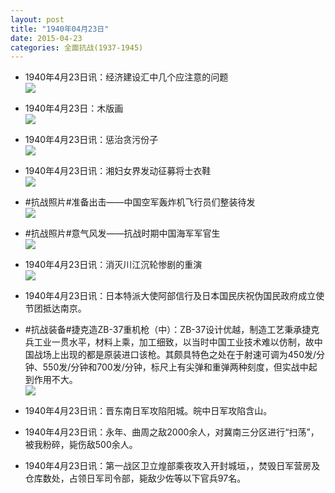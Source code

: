 ```yaml
---
layout: post
title: "1940年04月23日"
date: 2015-04-23
categories: 全面抗战(1937-1945)
---
```


<meta name="referrer" content="no-referrer" />

- 1940年4月23日讯：经济建设汇中几个应注意的问题 <br/><img src="https://ww3.sinaimg.cn/large/aca367d8jw1ergqp70g4kj211w0i6qa7.jpg" />

- 1940年4月23日：木版画 <br/><img src="https://ww1.sinaimg.cn/large/aca367d8jw1erftrh9b1xj20bi0drdh8.jpg" />

- 1940年4月23日讯：惩治贪污份子 <br/><img src="https://ww2.sinaimg.cn/large/aca367d8jw1erfs0ek4kij209h0e3t9p.jpg" />

- 1940年4月23日讯：湘妇女界发动征募将士衣鞋 <br/><img src="https://ww4.sinaimg.cn/large/aca367d8jw1erfl381zswj20dg079aav.jpg" />

- #抗战照片#准备出击——中国空军轰炸机飞行员们整装待发 <br/><img src="https://ww2.sinaimg.cn/large/aca367d8jw1erfihb3kygj20m70hq76g.jpg" />

- #抗战照片#意气风发——抗战时期中国海军军官生 <br/><img src="https://ww1.sinaimg.cn/large/aca367d8jw1erfgrgj11hj20hs0dxwfi.jpg" />

- 1940年4月23日讯：消灭川江沉轮惨剧的重演 <br/><img src="https://ww2.sinaimg.cn/large/aca367d8jw1erfe57snh5j21200hjwky.jpg" />

- 1940年4月23日讯：日本特派大使阿部信行及日本国民庆祝伪国民政府成立使节团抵达南京。 

- #抗战装备#捷克造ZB-37重机枪（中）：ZB-37设计优越，制造工艺秉承捷克兵工业一贯水平，材料上乘，加工细致，以当时中国工业技术难以仿制，故中国战场上出现的都是原装进口该枪。其颇具特色之处在于射速可调为450发/分钟、550发/分钟和700发/分钟，标尺上有尖弹和重弹两种刻度，但实战中起到作用不大。 <br/><img src="https://ww1.sinaimg.cn/large/aca367d8jw1erf9tdwbyyj20as15ngrk.jpg" />

- 1940年4月23日讯：晋东南日军攻陷阳城。皖中日军攻陷含山。 

- 1940年4月23日讯：永年、曲周之敌2000余人，对冀南三分区进行“扫荡”，被我粉碎，毙伤敌500余人。 

- 1940年4月23日讯：第一战区卫立煌部乘夜攻入开封城垣，，焚毁日军营房及仓库数处，占领日军司令部，毙敌少佐等以下官兵97名。 

